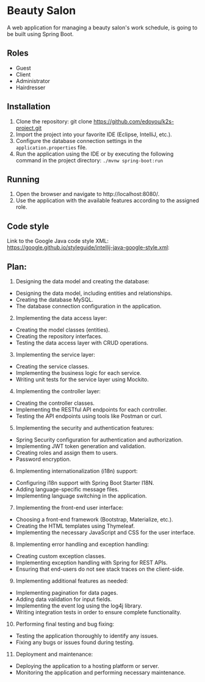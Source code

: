 # Beauty Salon

A web application for managing a beauty salon's work schedule, is going to be built using Spring Boot.

## Roles

- Guest
- Client
- Administrator
- Hairdresser

## Installation

1. Clone the repository: git clone https://github.com/edoyou/k2s-project.git
2. Import the project into your favorite IDE (Eclipse, IntelliJ, etc.).
3. Configure the database connection settings in the `application.properties` file.
4. Run the application using the IDE or by executing the following command in the project directory: `./mvnw spring-boot:run`


## Running

1. Open the browser and navigate to http://localhost:8080/.
2. Use the application with the available features according to the assigned role.

## Code style

Link to the Google Java code style XML: https://google.github.io/styleguide/intellij-java-google-style.xml:

## Plan:

1. Designing the data model and creating the database:
- Designing the data model, including entities and relationships.
- Creating the database MySQL.
- The database connection configuration in the application. 

2. Implementing the data access layer:

- Creating the model classes (entities).
- Creating the repository interfaces.
- Testing the data access layer with CRUD operations.

3. Implementing the service layer:

- Creating the service classes.
- Implementing the business logic for each service.
- Writing unit tests for the service layer using Mockito.

4. Implementing the controller layer:

- Creating the controller classes.
- Implementing the RESTful API endpoints for each controller.
- Testing the API endpoints using tools like Postman or curl.

5. Implementing the security and authentication features:

- Spring Security configuration for authentication and authorization.
- Implementing JWT token generation and validation.
- Creating roles and assign them to users.
- Password encryption.

6. Implementing internationalization (i18n) support:

- Configuring i18n support with Spring Boot Starter I18N.
- Adding language-specific message files.
- Implementing language switching in the application. 

7. Implementing the front-end user interface:

- Choosing a front-end framework (Bootstrap, Materialize, etc.).
- Creating the HTML templates using Thymeleaf.
- Implementing the necessary JavaScript and CSS for the user interface.

8. Implementing error handling and exception handling:

- Creating custom exception classes.
- Implementing exception handling with Spring for REST APIs.
- Ensuring that end-users do not see stack traces on the client-side.

9. Implementing additional features as needed:

- Implementing pagination for data pages.
- Adding data validation for input fields.
- Implementing the event log using the log4j library.
- Writing integration tests in order to ensure complete functionality.

10. Performing final testing and bug fixing:

- Testing the application thoroughly to identify any issues.
- Fixing any bugs or issues found during testing.

11. Deployment and maintenance:

- Deploying the application to a hosting platform or server.
- Monitoring the application and performing necessary maintenance.